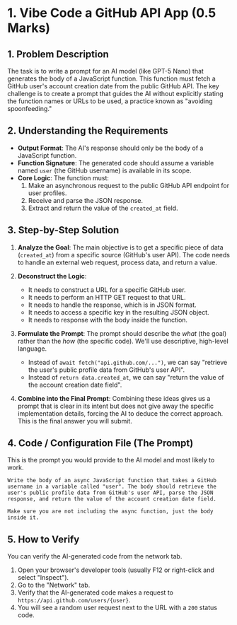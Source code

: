 # 1. Vibe Code a GitHub API App (0.5 Marks)

## 1. Problem Description

The task is to write a prompt for an AI model (like GPT-5 Nano) that generates the body of a JavaScript function. This function must fetch a GitHub user's account creation date from the public GitHub API. The key challenge is to create a prompt that guides the AI without explicitly stating the function names or URLs to be used, a practice known as "avoiding spoonfeeding."

## 2. Understanding the Requirements

* **Output Format**: The AI's response should only be the body of a JavaScript function.
* **Function Signature**: The generated code should assume a variable named `user` (the GitHub username) is available in its scope.
* **Core Logic**: The function must:
    1. Make an asynchronous request to the public GitHub API endpoint for user profiles.
    2. Receive and parse the JSON response.
    3. Extract and return the value of the `created_at` field.

## 3. Step-by-Step Solution

1. **Analyze the Goal**: The main objective is to get a specific piece of data (`created_at`) from a specific source (GitHub's user API). The code needs to handle an external web request, process data, and return a value.

2. **Deconstruct the Logic**:
    * It needs to construct a URL for a specific GitHub user.
    * It needs to perform an HTTP GET request to that URL.
    * It needs to handle the response, which is in JSON format.
    * It needs to access a specific key in the resulting JSON object.
    * It needs to response with the body inside the function.

3. **Formulate the Prompt**: The prompt should describe the *what* (the goal) rather than the *how* (the specific code). We'll use descriptive, high-level language.
    * Instead of `await fetch("api.github.com/...")`, we can say "retrieve the user's public profile data from GitHub's user API".
    * Instead of `return data.created_at`, we can say "return the value of the account creation date field".

4. **Combine into the Final Prompt**: Combining these ideas gives us a prompt that is clear in its intent but does not give away the specific implementation details, forcing the AI to deduce the correct approach. This is the final answer you will submit.

## 4. Code / Configuration File (The Prompt)

This is the prompt you would provide to the AI model and most likely to work.

```
Write the body of an async JavaScript function that takes a GitHub username in a variable called "user". The body should retrieve the user's public profile data from GitHub's user API, parse the JSON response, and return the value of the account creation date field.

Make sure you are not including the async function, just the body inside it.
```

## 5. How to Verify

You can verify the AI-generated code from the network tab.

1. Open your browser's developer tools (usually F12 or right-click and select "Inspect").
2. Go to the "Network" tab.
3. Verify that the AI-generated code makes a request to `https://api.github.com/users/{user}`.
4. You will see a random user request next to the URL with a `200` status code.
